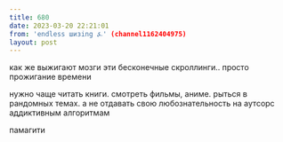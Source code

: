 ```yaml
---
title: 680
date: 2023-03-20 22:21:01
from: 'endless шизing ⍼' (channel1162404975)
layout: post
---
```


как же выжигают мозги эти бесконечные скроллинги.. просто прожигание времени

нужно чаще читать книги. смотреть фильмы, аниме. рыться в рандомных темах.
а не отдавать свою любознательность на аутсорс аддиктивным алгоритмам

памагити
